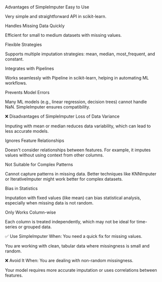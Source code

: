 Advantages of SimpleImputer
Easy to Use

Very simple and straightforward API in scikit-learn.

Handles Missing Data Quickly

Efficient for small to medium datasets with missing values.

Flexible Strategies

Supports multiple imputation strategies: mean, median, most_frequent, and constant.

Integrates with Pipelines

Works seamlessly with Pipeline in scikit-learn, helping in automating ML workflows.

Prevents Model Errors

Many ML models (e.g., linear regression, decision trees) cannot handle NaN. SimpleImputer ensures compatibility.

❌ Disadvantages of SimpleImputer
Loss of Data Variance

Imputing with mean or median reduces data variability, which can lead to less accurate models.

Ignores Feature Relationships

Doesn't consider relationships between features. For example, it imputes values without using context from other columns.

Not Suitable for Complex Patterns

Cannot capture patterns in missing data. Better techniques like KNNImputer or IterativeImputer might work better for complex datasets.

Bias in Statistics

Imputation with fixed values (like mean) can bias statistical analysis, especially when missing data is not random.

Only Works Column-wise

Each column is treated independently, which may not be ideal for time-series or grouped data.

✅ Use SimpleImputer When:
You need a quick fix for missing values.

You are working with clean, tabular data where missingness is small and random.

❌ Avoid It When:
You are dealing with non-random missingness.

Your model requires more accurate imputation or uses correlations between features.
